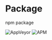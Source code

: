# Package
npm package

![AppVeyor](https://img.shields.io/appveyor/build/irfiacre/package)
![APM](https://img.shields.io/apm/v/package)
